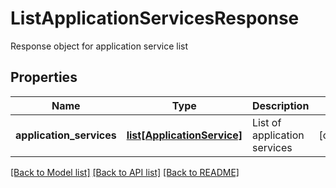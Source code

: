 # ListApplicationServicesResponse

Response object for application service list
## Properties
Name | Type | Description | Notes
------------ | ------------- | ------------- | -------------
**application_services** | [**list[ApplicationService]**](ApplicationService.md) | List of application services | [optional] 

[[Back to Model list]](../README.md#documentation-for-models) [[Back to API list]](../README.md#documentation-for-api-endpoints) [[Back to README]](../README.md)


